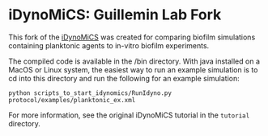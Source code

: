 # iDynoMiCS: Guillemin Lab Fork

This fork of the [iDynoMiCS](https://github.com/kreft/iDynoMiCS) was created for comparing biofilm simulations containing planktonic agents to in-vitro biofilm experiments.

The compiled code is available in the /bin directory. With java installed on a MacOS or Linux system, the easiest way to run an example simulation is to cd into this directory and run the following for an example simulation:

```
python scripts_to_start_idynomics/RunIdyno.py protocol/examples/planktonic_ex.xml
```

For more information, see the original iDynoMiCS tutorial in the `tutorial` directory.